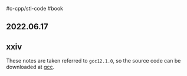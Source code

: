 #c-cpp/stl-code #book 
## 2022.06.17

## xxiv

These notes are taken referred to `gcc12.1.0`, so the source code can be downloaded at [gcc](https://github.com/Katzeee/gcc/tree/releases/gcc-12.1.0).

